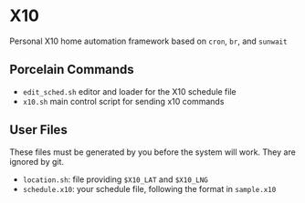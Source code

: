 X10
===

Personal X10 home automation framework based on `cron`, `br`, and `sunwait`


Porcelain Commands
------------------

- `edit_sched.sh` editor and loader for the X10 schedule file
- `x10.sh` main control script for sending x10 commands


User Files
----------

These files must be generated by you before the system will work. They are ignored by git.

- `location.sh`: file providing `$X10_LAT` and `$X10_LNG`
- `schedule.x10`: your schedule file, following the format in `sample.x10`
